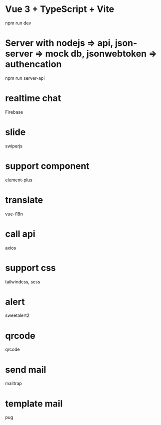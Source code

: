 # Vue 3 + TypeScript + Vite
npm run dev
# Server with nodejs => api, json-server => mock db, jsonwebtoken => authencation
npm run server-api
# realtime chat
Firebase
# slide
swiperjs
# support component
element-plus
# translate
vue-i18n
# call api
axios
# support css
tailwindcss, scss
# alert
sweetalert2
# qrcode
qrcode
# send mail 
mailtrap
# template mail
pug